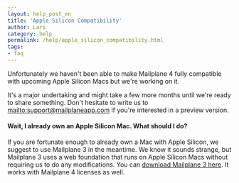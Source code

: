 ```yaml
---
layout: help_post_en
title: 'Apple Silicon Compatibility'
author: Lars
category: help
permalink: /help/apple_silicon_compatibility.html
tags:
- faq
---
```


Unfortunately we haven't been able to make Mailplane 4 fully compatible with upcoming Apple Silicon Macs but we're working on it.

It's a major undertaking and might take a few more months until we're ready to share something.
Don't hesitate to write us to [mailto:support@mailplaneapp.com](support@mailplaneapp.com) if you're interested in a preview version.

#### Wait, I already own an Apple Silicon Mac. What should I do?

If you are fortunate enough to already own a Mac with Apple Silicon, we suggest to use Mailplane 3 in the meantime.
We know it sounds strange, but Mailplane 3 uses a web foundation that runs on Apple Silicon Macs without requiring us to do any modifications.
You can [download Mailplane 3 here](https://update.mailplaneapp.com/mailplane_3.php). It works with Mailplane 4 licenses as well.